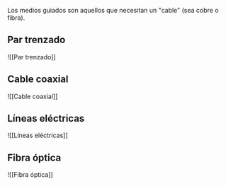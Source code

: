 Los medios guiados son aquellos que necesitan un "cable" (sea cobre o fibra).

## Par trenzado
![[Par trenzado]]

## Cable coaxial
![[Cable coaxial]]

## Líneas eléctricas
![[Líneas eléctricas]]

## Fibra óptica
![[Fibra óptica]]